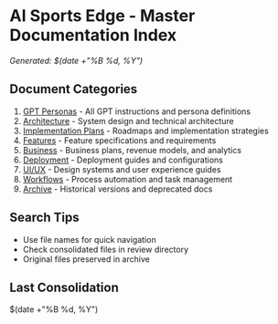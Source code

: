 # AI Sports Edge - Master Documentation Index

*Generated: $(date +"%B %d, %Y")*

## Document Categories

1. [GPT Personas](01-gpt-personas/) - All GPT instructions and persona definitions
2. [Architecture](02-architecture/) - System design and technical architecture
3. [Implementation Plans](03-implementation/) - Roadmaps and implementation strategies
4. [Features](04-features/) - Feature specifications and requirements
5. [Business](05-business/) - Business plans, revenue models, and analytics
6. [Deployment](06-deployment/) - Deployment guides and configurations
7. [UI/UX](07-ui-ux/) - Design systems and user experience guides
8. [Workflows](08-workflows/) - Process automation and task management
9. [Archive](99-archive/) - Historical versions and deprecated docs

## Search Tips

- Use file names for quick navigation
- Check consolidated files in review directory
- Original files preserved in archive

## Last Consolidation
$(date +"%B %d, %Y")

